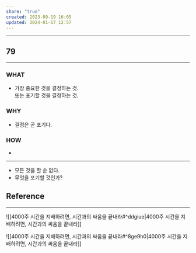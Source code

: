 ```yaml
---
share: "true"
created: 2023-09-19 16:05
updated: 2024-01-17 12:57
---
```


---
## 79
---
### WHAT
- 가장 중요한 것을 결정하는 것.  
  또는 포기할 것을 결정하는 것.
### WHY
- 결정은 곧 포기다.
### HOW
- 
---

- 모든 것을 할 순 없다.
- 무엇을 포기할 것인가?

## Reference
---
![[4000주  시간을 지배하려면, 시간과의 싸움을 끝내라#^ddgiue|4000주  시간을 지배하려면, 시간과의 싸움을 끝내라]]

![[4000주  시간을 지배하려면, 시간과의 싸움을 끝내라#^8ge9h0|4000주  시간을 지배하려면, 시간과의 싸움을 끝내라]]
